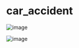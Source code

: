 # car_accident

![image](https://github.com/jay-kishan010/car_accident/assets/124438245/d7cc38a2-1995-41b5-90db-e2bd6e7ecf08)

![image](https://github.com/jay-kishan010/car_accident/assets/124438245/c6ed80ec-dde0-4ab9-b76a-4ad021f074ba)

